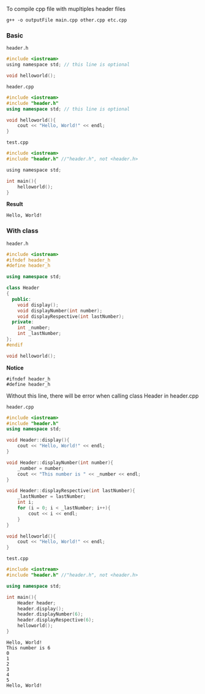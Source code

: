 To compile cpp file with mupltiples header files

```
g++ -o outputFile main.cpp other.cpp etc.cpp
```

### Basic

``header.h``

```c
#include <iostream>
using namespace std; // this line is optional

void helloworld();
```

``header.cpp``

```c++
#include <iostream>
#include "header.h"
using namespace std; // this line is optional

void helloworld(){
	cout << "Hello, World!" << endl;
}
```

``test.cpp``

```c
#include <iostream>
#include "header.h" //"header.h", not <header.h>

using namespace std;

int main(){
	helloworld();
}
```

**Result**

```
Hello, World!
```

### With class

``header.h``

```cpp
#include <iostream>
#ifndef header_h
#define header_h

using namespace std;

class Header
{
  public:
    void display();
    void displayNumber(int number);
    void displayRespective(int lastNumber);
  private:
    int _number;
    int _lastNumber;
};
#endif

void helloworld();
```

**Notice**

```
#ifndef header_h
#define header_h
```
Without this line, there will be error when calling class Header in header.cpp

``header.cpp``

```cpp
#include <iostream>
#include "header.h"
using namespace std;

void Header::display(){
	cout << "Hello, World!" << endl;
}

void Header::displayNumber(int number){
	_number = number;
	cout << "This number is " << _number << endl;
}

void Header::displayRespective(int lastNumber){
	_lastNumber = lastNumber;
	int i;
	for (i = 0; i < _lastNumber; i++){
		cout << i << endl;
	}
}

void helloworld(){
	cout << "Hello, World!" << endl;
}
```

``test.cpp``

```cpp
#include <iostream>
#include "header.h" //"header.h", not <header.h>

using namespace std;

int main(){
	Header header;
	header.display();
	header.displayNumber(6);
	header.displayRespective(6);
	helloworld();
}
```

```
Hello, World!
This number is 6
0
1
2
3
4
5
Hello, World!
```
